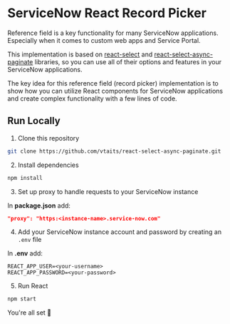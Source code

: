 # ServiceNow React Record Picker

Reference field is a key functionality for many ServiceNow applications. Especially when it comes to custom web apps and Service Portal.

This implementation is based on [react-select](https://www.react-select.com/) and [react-select-async-paginate](https://github.com/vtaits/react-select-async-paginate) libraries, so you can use all of their options and features in your ServiceNow applications.

The key idea for this reference field (record picker) implementation is to show how you can utilize React components for ServiceNow applications and create complex functionality with a few lines of code.

## Run Locally

1. Clone this repository
```bash
git clone https://github.com/vtaits/react-select-async-paginate.git
```
2. Install dependencies
```bash
npm install
```
3. Set up proxy to handle requests to your ServiceNow instance

In **package.json** add:
```json
"proxy": "https:<instance-name>.service-now.com"
```
4. Add your ServiceNow instance account and password by creating an `.env` file

In **.env** add:
```
REACT_APP_USER=<your-username>
REACT_APP_PASSWORD=<your-password>
```
5. Run React
```bash
npm start
```

You're all set 🙂